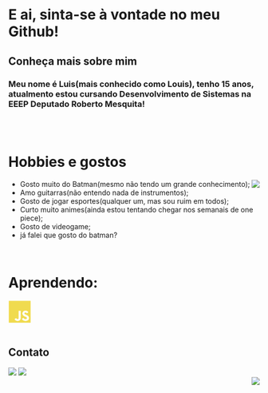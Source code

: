 #  E ai, sinta-se à vontade no meu Github!
## Conheça mais sobre mim
### Meu nome é Luis(mais conhecido como Louis), tenho 15 anos, atualmento estou cursando Desenvolvimento de Sistemas na EEEP Deputado Roberto Mesquita!
<br>
<br>

#  Hobbies e gostos
 <img widght="150" eight="150" align="right" src="https://media.tenor.com/wjU738X-azsAAAAM/tounge-out-batman.gif" />
 
 - Gosto muito do Batman(mesmo não tendo um grande conhecimento);
 - Amo guitarras(não entendo nada de instrumentos);
 - Gosto de jogar esportes(qualquer um, mas sou ruim em todos);
 - Curto muito animes(ainda estou tentando chegar nos semanais de one piece);
 - Gosto de videogame;
 - já falei que gosto do batman?
   
<br>

#  Aprendendo:

<img align="center" alt="Evs-Js" title="JS" height="45" src="https://raw.githubusercontent.com/devicons/devicon/master/icons/javascript/javascript-plain.svg">

<br>
<br>

 ## Contato
 <div>
  <a href="https://www.instagram.com/luiszx_scxr/" target="_blank"><img loading="lazy" src="https://img.shields.io/badge/Instagram-E4405F?style=for-the-badge&logo=instagram&logoColor=white"></a>
      <a href="https://wa.me/5585989921214?text=oi!%20vim%20do%20seu%20perfil%20do%20github%2C%20vamo%20conversar%3F" taget="_blank"><img loading="lazy" src="https://img.shields.io/badge/WhatsApp-25D366?style=for-the-badge&logo=whatsapp&logoColor=white"></a>
 </div>
 <div>
  <img height="170" align="right" src="https://i.imgur.com/d75PxVH.png"/>
 </div>
